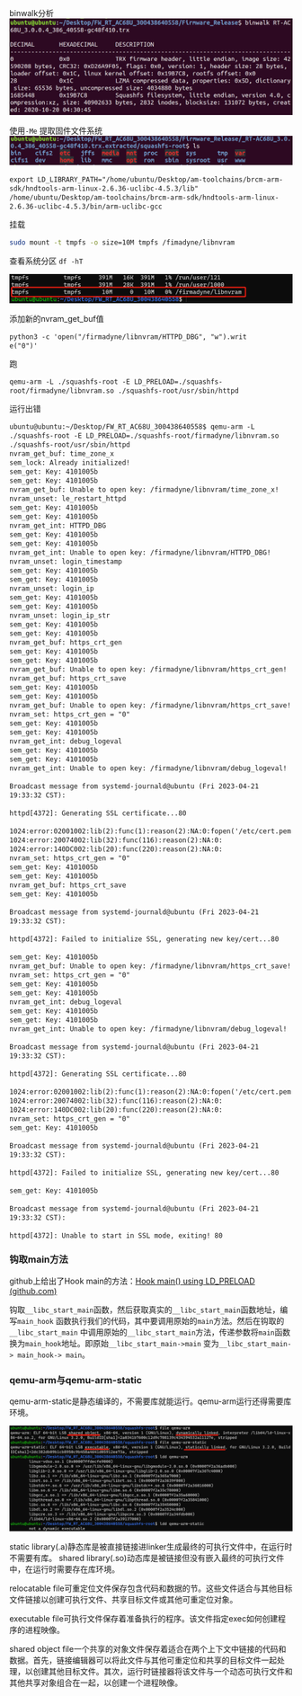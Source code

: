 
binwalk分析
![](images/Pasted%20image%2020230419122456.png)

使用`-Me` 提取固件文件系统
![](images/Pasted%20image%2020230419122751.png)


```
export LD_LIBRARY_PATH="/home/ubuntu/Desktop/am-toolchains/brcm-arm-sdk/hndtools-arm-linux-2.6.36-uclibc-4.5.3/lib"
/home/ubuntu/Desktop/am-toolchains/brcm-arm-sdk/hndtools-arm-linux-2.6.36-uclibc-4.5.3/bin/arm-uclibc-gcc
```

挂载
```bash
sudo mount -t tmpfs -o size=10M tmpfs /fimadyne/libnvram
```

查看系统分区 `df -hT` 

![](images/Pasted%20image%2020230421193040.png)

添加新的nvram_get_buf值
```
python3 -c 'open("/firmadyne/libnvram/HTTPD_DBG", "w").writ
e("0")'
```



跑
```
qemu-arm -L ./squashfs-root -E LD_PRELOAD=./squashfs-root/firmadyne/libnvram.so ./squashfs-root/usr/sbin/httpd
```

运行出错

```
ubuntu@ubuntu:~/Desktop/FW_RT_AC68U_300438640558$ qemu-arm -L ./squashfs-root -E LD_PRELOAD=./squashfs-root/firmadyne/libnvram.so ./squashfs-root/usr/sbin/httpd
nvram_get_buf: time_zone_x
sem_lock: Already initialized!
sem_get: Key: 4101005b
sem_get: Key: 4101005b
nvram_get_buf: Unable to open key: /firmadyne/libnvram/time_zone_x!
nvram_unset: le_restart_httpd
sem_get: Key: 4101005b
sem_get: Key: 4101005b
nvram_get_int: HTTPD_DBG
sem_get: Key: 4101005b
sem_get: Key: 4101005b
nvram_get_int: Unable to open key: /firmadyne/libnvram/HTTPD_DBG!
nvram_unset: login_timestamp
sem_get: Key: 4101005b
sem_get: Key: 4101005b
nvram_unset: login_ip
sem_get: Key: 4101005b
sem_get: Key: 4101005b
nvram_unset: login_ip_str
sem_get: Key: 4101005b
sem_get: Key: 4101005b
nvram_get_buf: https_crt_gen
sem_get: Key: 4101005b
sem_get: Key: 4101005b
nvram_get_buf: Unable to open key: /firmadyne/libnvram/https_crt_gen!
nvram_get_buf: https_crt_save
sem_get: Key: 4101005b
sem_get: Key: 4101005b
nvram_get_buf: Unable to open key: /firmadyne/libnvram/https_crt_save!
nvram_set: https_crt_gen = "0"
sem_get: Key: 4101005b
sem_get: Key: 4101005b
nvram_get_int: debug_logeval
sem_get: Key: 4101005b
sem_get: Key: 4101005b
nvram_get_int: Unable to open key: /firmadyne/libnvram/debug_logeval!

Broadcast message from systemd-journald@ubuntu (Fri 2023-04-21 19:33:32 CST):

httpd[4372]: Generating SSL certificate...80

1024:error:02001002:lib(2):func(1):reason(2):NA:0:fopen('/etc/cert.pem','r')
1024:error:20074002:lib(32):func(116):reason(2):NA:0:
1024:error:140DC002:lib(20):func(220):reason(2):NA:0:
nvram_set: https_crt_gen = "0"
sem_get: Key: 4101005b
sem_get: Key: 4101005b
nvram_get_buf: https_crt_save
sem_get: Key: 4101005b

Broadcast message from systemd-journald@ubuntu (Fri 2023-04-21 19:33:32 CST):

httpd[4372]: Failed to initialize SSL, generating new key/cert...80

sem_get: Key: 4101005b
nvram_get_buf: Unable to open key: /firmadyne/libnvram/https_crt_save!
nvram_set: https_crt_gen = "0"
sem_get: Key: 4101005b
sem_get: Key: 4101005b
nvram_get_int: debug_logeval
sem_get: Key: 4101005b
sem_get: Key: 4101005b
nvram_get_int: Unable to open key: /firmadyne/libnvram/debug_logeval!

Broadcast message from systemd-journald@ubuntu (Fri 2023-04-21 19:33:32 CST):

httpd[4372]: Generating SSL certificate...80

1024:error:02001002:lib(2):func(1):reason(2):NA:0:fopen('/etc/cert.pem','r')
1024:error:20074002:lib(32):func(116):reason(2):NA:0:
1024:error:140DC002:lib(20):func(220):reason(2):NA:0:
nvram_set: https_crt_gen = "0"
sem_get: Key: 4101005b

Broadcast message from systemd-journald@ubuntu (Fri 2023-04-21 19:33:32 CST):

httpd[4372]: Failed to initialize SSL, generating new key/cert...80

sem_get: Key: 4101005b

Broadcast message from systemd-journald@ubuntu (Fri 2023-04-21 19:33:32 CST):

httpd[4372]: Unable to start in SSL mode, exiting! 80
```





### 钩取main方法
github上给出了Hook main的方法：[Hook main() using LD_PRELOAD (github.com)](https://gist.github.com/apsun/1e144bf7639b22ff0097171fa0f8c6b1)

钩取`__libc_start_main`函数，然后获取真实的`__libc_start_main`函数地址，编写`main_hook` 函数执行我们的代码，其中要调用原始的`main`方法。然后在钩取的`__libc_start_main` 中调用原始的`__libc_start_main`方法，传递参数将`main`函数换为`main_hook`地址。即原始`__libc_start_main->main` 变为`__libc_start_main-> main_hook-> main`。




### qemu-arm与qemu-arm-static
qemu-arm-static是静态编译的，不需要库就能运行。qemu-arm运行还得需要库环境。

![](images/Pasted%20image%2020230421180422.png)

static library(.a)静态库是被直接链接进linker生成最终的可执行文件中，在运行时不需要有库。
shared library(.so)动态库是被链接但没有嵌入最终的可执行文件中，在运行时需要存在库环境。

relocatable file可重定位文件保存包含代码和数据的节。这些文件适合与其他目标文件链接以创建可执行文件、共享目标文件或其他可重定位对象。

executable file可执行文件保存着准备执行的程序。该文件指定exec如何创建程序的进程映像。

shared object file一个共享的对象文件保存着适合在两个上下文中链接的代码和数据。首先，链接编辑器可以将此文件与其他可重定位和共享的目标文件一起处理，以创建其他目标文件。其次，运行时链接器将该文件与一个动态可执行文件和其他共享对象组合在一起，以创建一个进程映像。

